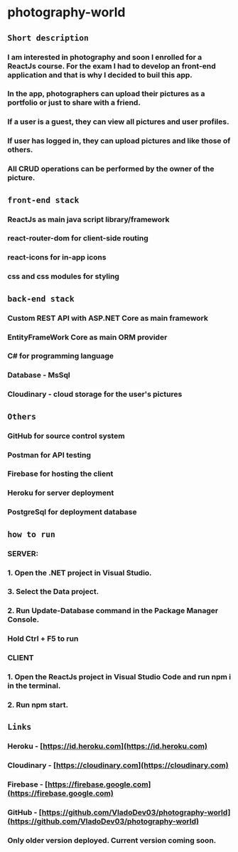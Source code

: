 # photography-world

## `Short description`
### I am interested in photography and soon I enrolled for a ReactJs course. For the exam I had to develop an front-end application and that is why I decided to buil this app.
### In the app, photographers can upload their pictures as a portfolio or just to share with a friend.
### If a user is a guest, they can view all pictures and user profiles.
### If user has logged in, they can upload pictures and like those of others.
### All CRUD operations can be performed by the owner of the picture.
## `front-end stack`
### ReactJs as main java script library/framework
### react-router-dom for client-side routing
### react-icons for in-app icons
### css and css modules for styling
## `back-end stack`
### Custom REST API with ASP.NET Core as main framework
### EntityFrameWork Core as main ORM provider
### C# for programming language
### Database - MsSql
### Cloudinary - cloud storage for the user's pictures
## `Others`
### GitHub for source control system
### Postman for API testing
### Firebase for hosting the client
### Heroku for server deployment
### PostgreSql for deployment database
## `how to run`
### SERVER:
### 1. Open the .NET project in Visual Studio.
### 3. Select the Data project.
### 2. Run Update-Database command in the Package Manager Console.
### Hold Ctrl + F5 to run
### CLIENT
### 1. Open the ReactJs project in Visual Studio Code and run npm i in the terminal.
### 2. Run npm start.
## `Links`
### Heroku - [https://id.heroku.com](https://id.heroku.com)
### Cloudinary - [https://cloudinary.com](https://cloudinary.com)
### Firebase - [https://firebase.google.com](https://firebase.google.com)
### GitHub - [https://github.com/VladoDev03/photography-world](https://github.com/VladoDev03/photography-world)
### Only older version deployed. Current version coming soon.